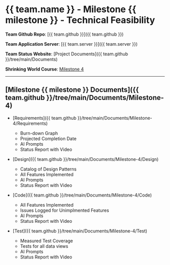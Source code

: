 # {{ team.name }} - Milestone {{ milestone }} - Technical Feasibility

**Team Github Repo**:  [{{ team.github }}]({{ team.github }})

**Team Application Server**:  [{{ team.server }}]({{ team.server }})

**Team Status Website**:  [Project Documents]({{ team.github }}/tree/main/Documents)

**Shrinking World Course**: [Milestone 4](https://shrinking-world.com/sweng/m4-Index.md)

---

## [Milestone {{ milestone }} Documents]({{ team.github }}/tree/main/Documents/Milestone-4)

* [Requirements]({{ team.github }}/tree/main/Documents/Milestone-4/Requirements) 
    * Burn-down Graph
    * Projected Completion Date 
    * AI Prompts
    * Status Report with Video

* [Design]({{ team.github }}/tree/main/Documents/Milestone-4/Design)
    * Catalog of Design Patterns
    * All Features Implemented
    * AI Prompts
    * Status Report with Video

* [Code]({{ team.github }}/tree/main/Documents/Milestone-4/Code)
    * All Features Implemented
    * Issues Logged for Unimplmented Features
    * AI Prompts
    * Status Report with Video

* [Test]({{ team.github }}/tree/main/Documents/Milestone-4/Test)
    * Measured Test Coverage
    * Tests for all data views
    * AI Prompts
    * Status Report with Video


